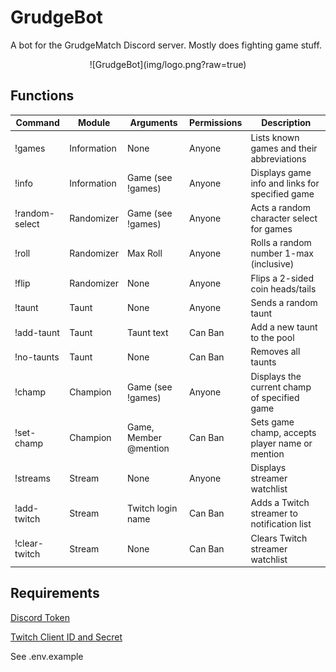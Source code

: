 # GrudgeBot

A bot for the GrudgeMatch Discord server. Mostly does fighting game stuff.

<p align="center">
    ![GrudgeBot](img/logo.png?raw=true)
</p>

## Functions

| Command          | Module                         | Arguments                      | Permissions                    | Description                                     |
| ---------------- | ------------------------------ | ------------------------------ | -------------------------------|------------------------------------------------ |
| !games           | Information                    | None                           | Anyone                         | Lists known games and their abbreviations       |
| !info            | Information                    | Game (see !games)              | Anyone                         | Displays game info and links for specified game |
| !random-select   | Randomizer                     | Game (see !games)              | Anyone                         | Acts a random character select for games        |
| !roll            | Randomizer                     | Max Roll                       | Anyone                         | Rolls a random number 1-max (inclusive)         |
| !flip            | Randomizer                     | None                           | Anyone                         | Flips a 2-sided coin heads/tails                |
| !taunt           | Taunt                          | None                           | Anyone                         | Sends a random taunt                            |
| !add-taunt       | Taunt                          | Taunt text                     | Can Ban                        | Add a new taunt to the pool                     |
| !no-taunts       | Taunt                          | None                           | Can Ban                        | Removes all taunts                              |
| !champ           | Champion                       | Game (see !games)              | Anyone                         | Displays the current champ of specified game    |
| !set-champ       | Champion                       | Game, Member @mention          | Can Ban                        | Sets game champ, accepts player name or mention |
| !streams         | Stream                         | None                           | Anyone                         | Displays streamer watchlist                     |
| !add-twitch      | Stream                         | Twitch login name              | Can Ban                        | Adds a Twitch streamer to notification list     |
| !clear-twitch    | Stream                         | None                           | Can Ban                        | Clears Twitch streamer watchlist                |


## Requirements
[Discord Token](https://discordapp.com/developers/applications/)

[Twitch Client ID and Secret](https://dev.twitch.tv/)

See .env.example
